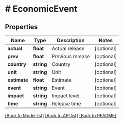 # # EconomicEvent

## Properties

Name | Type | Description | Notes
------------ | ------------- | ------------- | -------------
**actual** | **float** | Actual release | [optional] 
**prev** | **float** | Previous release | [optional] 
**country** | **string** | Country | [optional] 
**unit** | **string** | Unit | [optional] 
**estimate** | **float** | Estimate | [optional] 
**event** | **string** | Event | [optional] 
**impact** | **string** | Impact level | [optional] 
**time** | **string** | Release time | [optional] 

[[Back to Model list]](../../README.md#documentation-for-models) [[Back to API list]](../../README.md#documentation-for-api-endpoints) [[Back to README]](../../README.md)


